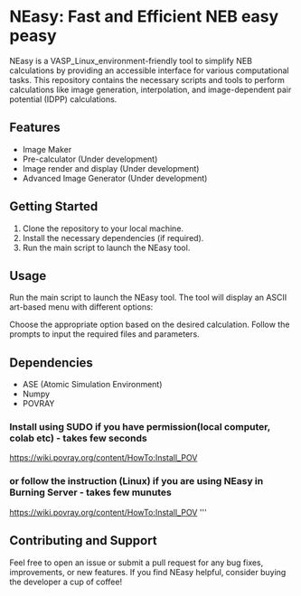 # NEasy: Fast and Efficient NEB easy peasy

NEasy is a VASP_Linux_environment-friendly tool to simplify NEB calculations by providing an accessible interface for various computational tasks. This repository contains the necessary scripts and tools to perform calculations like image generation, interpolation, and image-dependent pair potential (IDPP) calculations.

## Features

- Image Maker
- Pre-calculator (Under development)
- Image render and display (Under development)
- Advanced Image Generator (Under development)

## Getting Started

1. Clone the repository to your local machine.
2. Install the necessary dependencies (if required).
3. Run the main script to launch the NEasy tool.

## Usage

Run the main script to launch the NEasy tool. The tool will display an ASCII art-based menu with different options:

Choose the appropriate option based on the desired calculation. Follow the prompts to input the required files and parameters.

## Dependencies

- ASE (Atomic Simulation Environment)
- Numpy
- POVRAY
### Install using SUDO if you have permission(local computer, colab etc) - takes few seconds
https://wiki.povray.org/content/HowTo:Install_POV
### or follow the instruction (Linux) if you are using NEasy in Burning Server - takes few munutes
https://wiki.povray.org/content/HowTo:Install_POV
'''

## Contributing and Support

Feel free to open an issue or submit a pull request for any bug fixes, improvements, or new features.
If you find NEasy helpful, consider buying the developer a cup of coffee!


